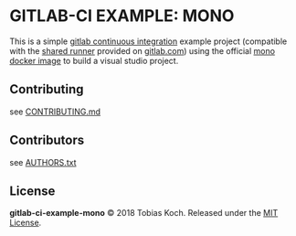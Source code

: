 # GITLAB-CI EXAMPLE: MONO

This is a simple [gitlab continuous integration](https://about.gitlab.com/features/gitlab-ci-cd/) example project (compatible with the [shared runner](https://docs.gitlab.com/runner/) provided on [gitlab.com](https://gitlab.com)) using the official [mono docker image](https://hub.docker.com/_/mono/) to build a visual studio project.

## Contributing
see [CONTRIBUTING.md](https://gitlab.com/tobiaskoch/gitlab-ci-example-mono/blob/master/CONTRIBUTING.md)

## Contributors
see [AUTHORS.txt](https://gitlab.com/tobiaskoch/gitlab-ci-example-mono/blob/master/AUTHORS.txt)

## License
**gitlab-ci-example-mono** © 2018  Tobias Koch. Released under the [MIT License](https://gitlab.com/tobiaskoch/gitlab-ci-example-mono/blob/master/LICENSE.md).
